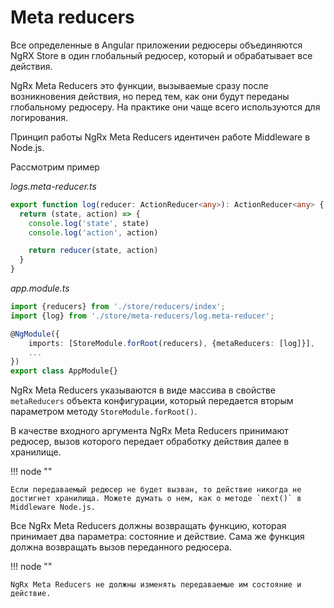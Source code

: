 # Meta reducers

Все определенные в Angular приложении редюсеры объединяются NgRX Store в один глобальный редюсер, который и обрабатывает все действия.

NgRx Meta Reducers это функции, вызываемые сразу после возникновения действия, но перед тем, как они будут переданы глобальному редюсеру. На практике они чаще всего используются для логирования.

Принцип работы NgRx Meta Reducers идентичен работе Middleware в Node.js.

Рассмотрим пример

_logs.meta-reducer.ts_

```ts
export function log(reducer: ActionReducer<any>): ActionReducer<any> {
  return (state, action) => {
    console.log('state', state)
    console.log('action', action)

    return reducer(state, action)
  }
}
```

_app.module.ts_

```ts
import {reducers} from './store/reducers/index';
import {log} from './store/meta-reducers/log.meta-reducer';

@NgModule({
    imports: [StoreModule.forRoot(reducers), {metaReducers: [log]}],
    ...
})
export class AppModule{}
```

NgRx Meta Reducers указываются в виде массива в свойстве `metaReducers` объекта конфигурации, который передается вторым параметром методу `StoreModule.forRoot()`.

В качестве входного аргумента NgRx Meta Reducers принимают редюсер, вызов которого передает обработку действия далее в хранилище.

!!! node ""

    Если передаваемый редюсер не будет вызван, то действие никогда не достигнет хранилища. Можете думать о нем, как о методе `next()` в Middleware Node.js.

Все NgRx Meta Reducers должны возвращать функцию, которая принимает два параметра: состояние и действие. Сама же функция должна возвращать вызов переданного редюсера.

!!! node ""

    NgRx Meta Reducers не должны изменять передаваемые им состояние и действие.
